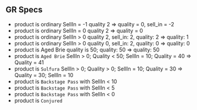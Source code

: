 ## GR Specs

- product is ordinary SellIn = -1 quality 2 => quality = 0, sell_in = -2 
- product is ordinary SellIn = 0 quality 2 => quality = 0
- product is ordinary SellIn > 0 quality 2, sell_in: 2, quality: 2 => quality: 1
- product is ordinary SellIn > 0 quality 0, sell_in: 2, quality: 0 => quality: 0
- product is Aged Brie quality is 50; quality: 50 => quality: 50
- product is `Aged Brie` SellIn > 0; Quality < 50; SellIn = 10; Quality = 40 => Quality = 41 
- product is `Sulfura` SellIn > 0; Quality > 0; SellIn = 10; Quality = 30 => Quality = 30; SellIn = 10
- product is `Backstage Pass` with SellIn < 10
- product is `Backstage Pass` with SellIn < 5
- product is `Backstage Pass` with SellIn < 0
- product is `Conjured`

